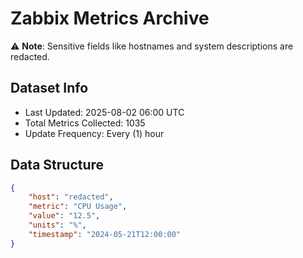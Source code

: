 # Zabbix Metrics Archive

⚠️ **Note**: Sensitive fields like hostnames and system descriptions are redacted.

## Dataset Info
- Last Updated: 2025-08-02 06:00 UTC
- Total Metrics Collected: 1035
- Update Frequency: Every (1) hour

## Data Structure
```json
{
    "host": "redacted",
    "metric": "CPU Usage",
    "value": "12.5",
    "units": "%",
    "timestamp": "2024-05-21T12:00:00"
}
```
